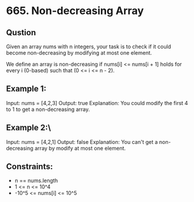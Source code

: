 # 665. Non-decreasing Array

## Qustion

Given an array nums with n integers, your task is to check if it could become non-decreasing by modifying at most one element.

We define an array is non-decreasing if nums[i] <= nums[i + 1] holds for every i (0-based) such that (0 <= i <= n - 2).

 
## Example 1:
Input: nums = [4,2,3]
Output: true
Explanation: You could modify the first 4 to 1 to get a non-decreasing array.

## Example 2:\
Input: nums = [4,2,1]
Output: false
Explanation: You can't get a non-decreasing array by modify at most one element.
 

## Constraints:
- n == nums.length
- 1 <= n <= 10^4
- -10^5 <= nums[i] <= 10^5